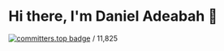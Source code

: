 # Hi there, I'm Daniel Adeabah 👋

[![committers.top badge](https://user-badge.committers.top/ghana/fizdanielz.svg)](https://user-badge.committers.top/ghana/fizdanielz) / 11,825

